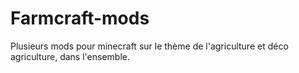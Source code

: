 Farmcraft-mods
==============

Plusieurs mods pour minecraft sur le thème de l'agriculture et déco agriculture, dans l'ensemble.